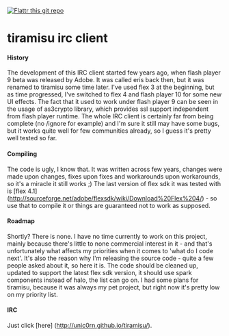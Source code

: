 [![Flattr this git repo](http://api.flattr.com/button/flattr-badge-large.png)](https://flattr.com/submit/auto?user_id=unic0rn&url=https://github.com/unic0rn/tiramisu&title=tiramisu&language=&tags=github&category=software)

tiramisu irc client
===================

#### History ####

The development of this IRC client started few years ago, when flash player 9 beta was released by Adobe. It was called eris back then, but it was renamed to tiramisu some time later. I've used flex 3 at the beginning, but as time progressed, I've switched to flex 4 and flash player 10 for some new UI effects. The fact that it used to work under flash player 9 can be seen in the usage of as3crypto library, which provides ssl support independent from flash player runtime. The whole IRC client is certainly far from being complete (no /ignore for example) and I'm sure it still may have some bugs, but it works quite well for few communities already, so I guess it's pretty well tested so far.

#### Compiling ####

The code is ugly, I know that. It was written across few years, changes were made upon changes, fixes upon fixes and workarounds upon workarounds, so it's a miracle it still works ;) The last version of flex sdk it was tested with is [flex 4.1] (<http://sourceforge.net/adobe/flexsdk/wiki/Download%20Flex%204/>) - so use that to compile it or things are guaranteed not to work as supposed.

#### Roadmap ####

Shortly? There is none. I have no time currently to work on this project, mainly because there's little to none commercial interest in it - and that's unfortunately what affects my priorities when it comes to 'what do I code next'. It's also the reason why I'm releasing the source code - quite a few people asked about it, so here it is. The code should be cleaned up, updated to support the latest flex sdk version, it should use spark components instead of halo, the list can go on. I had some plans for tiramisu, because it was always my pet project, but right now it's pretty low on my priority list.

#### IRC ####

Just click [here] (<http://unic0rn.github.io/tiramisu/>).
